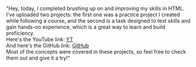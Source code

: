 "Hey, today, I completed brushing up on and improving my skills in HTML.
<br>I've uploaded two projects: the first one was a practice project I created while following a course, and the second is a task designed to test skills and gain hands-on experience, which is a great way to learn and build proficiency.
<br>Here's the YouTube link: <a href="https://www.youtube.com/watch?v=kUMe1FH4CHE&t=9047s&ab_channel=freeCodeCamp.org">YT</a>
<br>And here's the GitHub link: <a href="https://github.com/gitdagray/html_course/tree/main"> GitHub</a>
<br>Most of the concepts were covered in these projects, so feel free to check them out and give it a try!"
